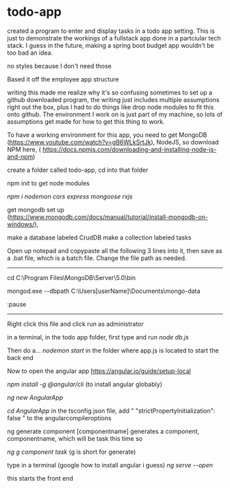 # todo-app
created a program to enter and display tasks in a todo app setting. This is just to demonstrate the workings of a fullstack app done in a partciular tech stack. I guess in the future, making a spring boot budget app wouldn't be too bad an idea. 

no styles because I don't need those

Based it off the employee app structure 

writing this made me realize why it's so confusing sometimes to set up a github downloaded program, 
the writing just includes multiple assumptions right out the box, plus I had to do things like drop 
node modules to fit this onto github. The environment I work on is just part of my machine, so lots of 
assumptions get made for how to get this thing to work. 

To have a working environment for this app, you need to get MongoDB (https://www.youtube.com/watch?v=gB6WLkSrtJk), NodeJS, so download NPM here, ( https://docs.npmjs.com/downloading-and-installing-node-js-and-npm) 

create a folder called todo-app, cd into that folder



npm init to get node modules

*npm i nodemon cors express mongoose rxjs* 

get mongodb set up (https://www.mongodb.com/docs/manual/tutorial/install-mongodb-on-windows/),

make a database labeled CrudDB
make a collection labeled tasks

Open up notepad and copypaste all the following 3 lines into it, then save as a .bat file, which is a batch file. Change the file path as needed.

____
cd C:\Program Files\MongoDB\Server\5.0\bin

mongod.exe --dbpath C:\Users\[userName]\Documents\mongo-data

:pause
____
Right click this file and click run as administrator

in a terminal, in the todo app folder, first type and run
*node db.js*

Then do a...
*nodemon start* in the folder where app.js is located to start the back end

Now to open the angular app
https://angular.io/guide/setup-local

*npm install -g @angular/cli* (to install angular globably)

*ng new AngularApp*

*cd AngularApp*
in the tsconfig.json file, add " "strictPropertyInitialization": false " to the angularcompileroptions

ng generate component [componentname] generates a component, componentname, which will be task this time so 

*ng g component task*
(g is short for generate)

type in a terminal (google how to install angular i guess)
*ng serve --open* 

this starts the front end


